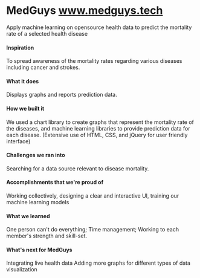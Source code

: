 # MedGuys www.medguys.tech
Apply machine learning on opensource health data to predict the mortality rate of a selected health disease

<h4>Inspiration</h4>
To spread awareness of the mortality rates regarding various diseases including cancer and strokes.

<h4>What it does</h4>
Displays graphs and reports prediction data.

<h4>How we built it</h4>
We used a chart library to create graphs that represent the mortality rate of the diseases, and machine learning libraries to provide prediction data for each disease. (Extensive use of HTML, CSS, and jQuery for user friendly interface)

<h4>Challenges we ran into</h4>
Searching for a data source relevant to disease mortality.

<h4>Accomplishments that we're proud of</h4>
Working collectively, designing a clear and interactive UI, training our machine learning models

<h4>What we learned</h4>
One person can't do everything; Time management; Working to each member's strength and skill-set.

<h4>What's next for MedGuys</h4>
Integrating live health data Adding more graphs for different types of data visualization

